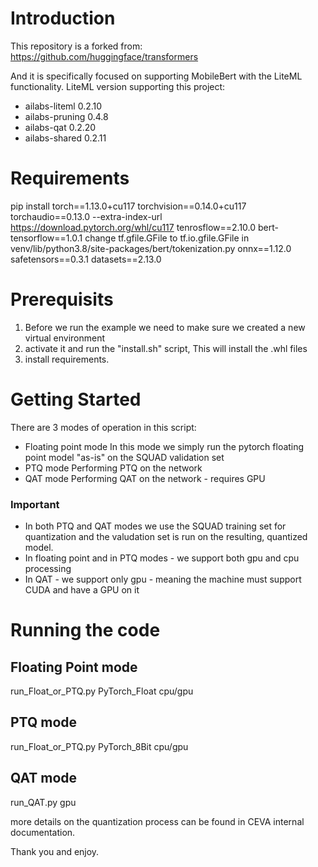 # Introduction 
This repository is a forked from: 
https://github.com/huggingface/transformers

And it is specifically focused on supporting MobileBert with the LiteML functionality.
LiteML version supporting this project:

* ailabs-liteml     0.2.10
* ailabs-pruning    0.4.8
* ailabs-qat        0.2.20
* ailabs-shared     0.2.11

# Requirements 
pip install torch==1.13.0+cu117 torchvision==0.14.0+cu117 torchaudio==0.13.0 --extra-index-url https://download.pytorch.org/whl/cu117
tenrosflow==2.10.0 
bert-tensorflow==1.0.1
change tf.gfile.GFile to tf.io.gfile.GFile in venv/lib/python3.8/site-packages/bert/tokenization.py
onnx==1.12.0
safetensors==0.3.1
datasets==2.13.0


# Prerequisits
1) Before we run the example we need to make sure we created a new virtual environment
2) activate it and run the "install.sh" script, This will install the .whl files
3) install requirements.

# Getting Started

There are 3 modes of operation in this script:
* Floating point mode
  In this mode we simply run the pytorch floating point model "as-is" on the SQUAD validation set 
* PTQ mode
  Performing PTQ on the network
* QAT mode
  Performing QAT on the network - requires GPU

### Important
* In both PTQ and QAT modes we use the SQUAD training set for quantization and the valudation set is run on the resulting, quantized model.
* In floating point and in PTQ modes - we support both gpu and cpu processing
* In QAT - we support only gpu - meaning the machine must support CUDA and have a  GPU on it
# Running the code
## Floating Point mode
run_Float_or_PTQ.py PyTorch_Float cpu/gpu
## PTQ mode
run_Float_or_PTQ.py PyTorch_8Bit cpu/gpu
## QAT mode
run_QAT.py gpu





more details on the quantization process can be found in CEVA internal documentation.


Thank you and enjoy.
